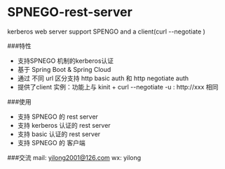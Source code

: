 # SPNEGO-rest-server
kerberos web server support SPENGO and a client(curl --negotiate )

###特性
*    支持SPNEGO 机制的kerberos认证
*    基于 Spring Boot & Spring Cloud 
*    通过 不同 url 区分支持 http basic auth 和 http negotiate auth
*    提供了client 实例：功能上与 kinit + curl --negotiate -u : http://xxx 相同

###使用
*    支持 SPNEGO 的 rest server
*    支持 kerberos 认证的 rest server
*    支持 basic 认证的 rest server
*    支持 SPNEGO 的 客户端

###交流
mail: yilong2001@126.com
wx: yilong
